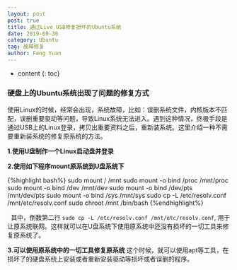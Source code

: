 ```yaml
---
layout: post
post: true
title: 通过Live USB修复损坏的Ubuntu系统
date: 2019-09-30
category: Ubuntu
tag: 故障修复
author: Feng Yuan
---
```


* content
{: toc}


### 硬盘上的Ubuntu系统出现了问题的修复方式

使用Linux的时候，经常会出现，系统故障，比如：误删系统文件，内核版本不匹配，误删重要驱动等问题，导致Linux系统无法进入。遇到这种情况，终极手段是通过USB上的Linux登录，拷贝出重要资料之后，重新装系统。这里介绍一种不需要重新装系统的修复原系统的方法。

**1.使用U盘制作一个Linux启动盘并登录**

**2.使用如下程序mount原系统到U盘系统下**

{%highlight bash%}
sudo mount / /mnt
sudo mount -o bind /proc /mnt/proc
sudo mount -o bind /dev /mnt/dev
sudo mount -o bind /dev/pts /mnt/dev/pts
sudo mount -o bind /sys /mnt/sys
sudo cp -L /etc/resolv.conf /mnt/etc/resolv.conf
sudo chroot /mnt /bin/bash
{%endhighlight%}

&nbsp;
其中，倒数第二行 `sudo cp -L /etc/resolv.conf /mnt/etc/resolv.conf`, 用于让原系统联网。这样就可以在U盘系统下使用原系统中还没有损坏的一切工具来修复原系统了。

**3.可以使用原系统中的一切工具修复原系统**
这个时候，就可以使用apt等工具，在损坏了的硬盘系统上安装或者重新安装驱动等损坏或者误删的程序。